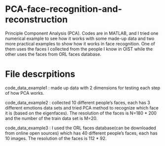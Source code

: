 # PCA-face-recognition-and-reconstruction

Principle Component Analysis (PCA). Codes are in MATLAB, and I tried one numerical example to see how it works with some made-up data and two more practical examples to show how it works in face recognition. One of them uses the faces I collected from the people I know in OIST while the other uses the faces from ORL faces database.

# File descrpitions

code_data_example1 : made up data with 2 dimensions for testing each step of how PCA works.

code_data_example2 : collected 10 different people’s faces, each has 3 different emotions data sets and tried PCA method to recognize which face it is (based on the eigenfaces). The resolution of the faces is N=180 * 200 and the number of the train data set is M=20.

code_data_example3 : I used the ORL faces database(can be downloaded from online open sources) which has 40 different people’s faces, each has 10 images. The resolution of the faces is 112 * 92.
